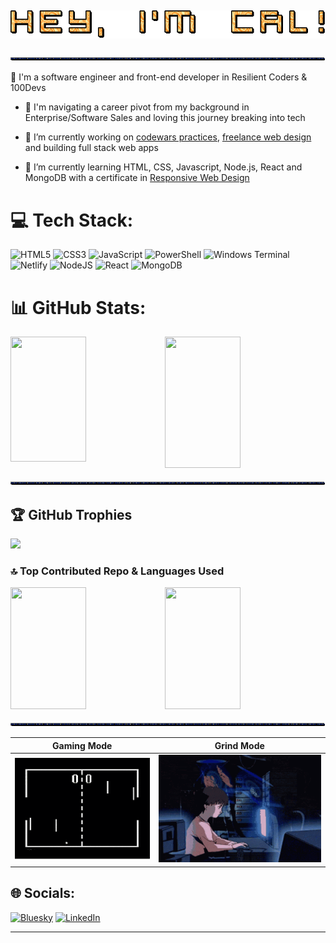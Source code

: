 ## ![](https://github.com/CodingWCal/codingwcal/blob/main/text%20(2).gif) 
![](https://github.com/CodingWCal/codingwcal/blob/main/text%20(3).gif) 

👋 I'm a software engineer and front-end developer in Resilient Coders & 100Devs

- 💬 I'm navigating a career pivot from my background in Enterprise/Software Sales and loving this journey breaking into tech
  
- 🔭 I’m currently working on [codewars practices](https://github.com/CodingWCal/codewars-practices), [freelance web design](https://calvin-van-creations.netlify.app/) and building full stack web apps
  
- 🌱 I’m currently learning HTML, CSS, Javascript, Node.js, React and MongoDB with a certificate in [Responsive Web Design](https://www.linkedin.com/in/calvin-van-001/overlay/1737645262773/single-media-viewer/?profileId=ACoAABAtN4gBzdUkaaAEr7B9-c5zPwP7-zOpCFw)

# 💻 Tech Stack:
![HTML5](https://img.shields.io/badge/html5-%23E34F26.svg?style=for-the-badge&logo=html5&logoColor=white) ![CSS3](https://img.shields.io/badge/css3-%231572B6.svg?style=for-the-badge&logo=css3&logoColor=white) ![JavaScript](https://img.shields.io/badge/javascript-%23323330.svg?style=for-the-badge&logo=javascript&logoColor=%23F7DF1E) ![PowerShell](https://img.shields.io/badge/PowerShell-%235391FE.svg?style=for-the-badge&logo=powershell&logoColor=white) ![Windows Terminal](https://img.shields.io/badge/Windows%20Terminal-%234D4D4D.svg?style=for-the-badge&logo=windows-terminal&logoColor=white) ![Netlify](https://img.shields.io/badge/netlify-%23000000.svg?style=for-the-badge&logo=netlify&logoColor=#00C7B7) ![NodeJS](https://img.shields.io/badge/node.js-6DA55F?style=for-the-badge&logo=node.js&logoColor=white) ![React](https://img.shields.io/badge/react-%2320232a.svg?style=for-the-badge&logo=react&logoColor=%2361DAFB) ![MongoDB](https://img.shields.io/badge/MongoDB-%234ea94b.svg?style=for-the-badge&logo=mongodb&logoColor=white)

# 📊 GitHub Stats:
<div class='container'; style="display: flex; flex-direction: row;">
<img style="height: 200px; width: 49%;" class="img" src="https://github-readme-stats.vercel.app/api?username=CodingWCal&theme=tokyonight&hide_border=false&include_all_commits=false&count_private=false" />
<img style="height: 210px; width: 49%;" class="img" src="https://nirzak-streak-stats.vercel.app/?user=codingwcal&theme=tokyonight&hide_border=false" />
</div>

![](https://github.com/CodingWCal/codingwcal/blob/main/text%20(3).gif) 

## 🏆 GitHub Trophies
![](https://github-profile-trophy.vercel.app/?username=CodingWCal&theme=tokyonight&no-frame=true&no-bg=false&margin-w=4)

### 🔝 Top Contributed Repo & Languages Used
<div class='container'; style="display: flex; flex-direction: row;">
<img style="height: 195px; width: 49%;" class="img" src="https://github-contributor-stats.vercel.app/api?username=CodingWCal&limit=5&theme=dark&combine_all_yearly_contributions=true" />
<img style="height: 195px; width: 49%;" class="img" src="https://github-readme-stats.vercel.app/api/top-langs/?username=codingwcal&theme=tokyonight&hide_border=false&include_all_commits=false&count_private=false&layout=compact" />
</div>

![](https://github.com/CodingWCal/codingwcal/blob/main/text%20(3).gif) 

Gaming Mode            |  Grind Mode
:-------------------------:|:-------------------------:
![](https://github.com/CodingWCal/codingwcal/blob/main/pong%20gif.gif)  |  ![](https://github.com/CodingWCal/codingwcal/blob/main/coding-gif-github.gif)


## 🌐 Socials:
[![Bluesky](https://img.shields.io/badge/bluesky-0285FF?style=for-the-badge&logo=bluesky&logoColor=%23FFFFFF)](https://bsky.app/profile/codingwcal.bsky.social) [![LinkedIn](https://img.shields.io/badge/LinkedIn-%230077B5.svg?logo=linkedin&logoColor=white)](https://linkedin.com/in/calvin-van-001/) 

---

<!-- Proudly created with GPRM ( https://gprm.itsvg.in ) -->

<!-- Proudly created with GPRM ( https://gprm.itsvg.in ) -->


<!--
**CodingWCal/codingwcal** is a ✨ _special_ ✨ repository because its `README.md` (this file) appears on your GitHub profile.

Here are some ideas to get you started:

- 🔭 I’m currently working on ...
- 🌱 I’m currently learning ...
- 👯 I’m looking to collaborate on ...
- 🤔 I’m looking for help with ...
- 💬 Ask me about ...
- 📫 How to reach me: ...
- 😄 Pronouns: ...
- ⚡ Fun fact: ...
-->
